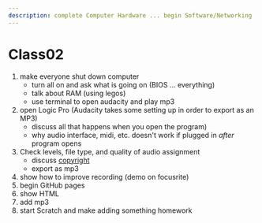 ```yaml
---
description: complete Computer Hardware ... begin Software/Networking
---
```


# Class02

1. make everyone shut down computer
   * turn all on and ask what is going on \(BIOS ... everything\)
   * talk about RAM \(using legos\)
   * use terminal to open audacity and play mp3
2. open Logic Pro \(Audacity takes some setting up in order to export as an MP3\)
   * discuss all that happens when you open the program\)
   * why audio interface, midi, etc. doesn't work if plugged in _after_ program opens
3. Check levels, file type, and quality of audio assignment
   * discuss [copyright](../units/10.-music-rights/copyright-and-licensing.md)
   * export as mp3
4. show how to improve recording \(demo on focusrite\)
5. begin GitHub pages
6. show HTML
7. add mp3
8. start Scratch and make adding something homework


